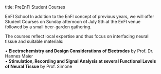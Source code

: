 title: PreEnFI Student Courses 

EnFI School
In addition to the EnFI concept of previous years, we will offer Student Courses on Sunday afternoon of July 5th at the EnFI venue followed by a small beer-garden gathering.   

The courses reflect local expertise and thus focus on interfacing neural tissue and suitable materials:

•	**Electrochemistry and Design Considerations of Electrodes** by Prof. Dr. Hannes Maier  
•	**Stimulation, Recording and Signal Analysis at several Functional Levels of Neural Tissue** by Prof. Simone  


<!--
If you are interested to participate, please check this box and add your name (preregistration).  
With registration, you will be asked to confirm your preregistration. Please note, that we probably will ask you for an additional fee of 20€ for the EnFI summer school.


<form id="kontaktformular" name="kontaktformular" action="">
<div>
 <label for="Name">Name* :</label>
 <input type="text" size="30" maxlength="50" value="Please enter your last name" id="absender" name="absender" />
</div>
<div>
 <label for="Mailadresse">Email* :</label>
 <input type="text" size="30" maxlength="40"  id="absender" name="absender" />
</div>
.nosee { display:none; }

<p class="nosee">
  <label for="email">Ihre eMail wird nicht abgefragt, tragen Sie auch hier bitte NICHTS ein:</label>
  <input id="email" name="email" size="60" value="" />
</p>

<?php
  if(isset($_POST['email']) && $_POST['email']) {
    # nicht eintragen, sondern Mitteilung über Spamverdacht
  }
?>

-->